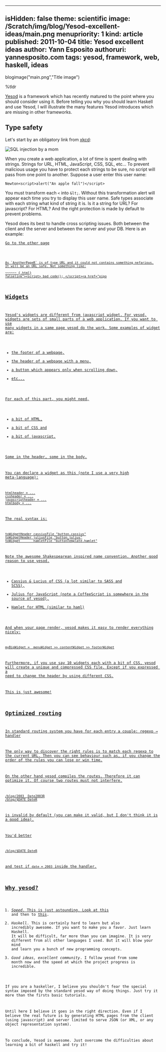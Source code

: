 -----
isHidden:       false
theme: scientific
image: /Scratch/img/blog/Yesod-excellent-ideas/main.png
menupriority:   1
kind:           article
published: 2011-10-04
title: Yesod excellent ideas
author: Yann Esposito
authoruri: yannesposito.com
tags:  yesod, framework, web, haskell, ideas
-----
blogimage("main.png","Title image")

<div class="intro">

%tldr

[Yesod](http://www.yesodweb.com) is a framework which has recently matured to the point where you should consider using it. Before telling you why you should learn Haskell and use Yesod, I will illustrate the many features Yesod introduces which are missing in other frameworks.

</div>

## Type safety

Let's start by an obligatory link from [xkcd](http://xkcd.com):

   ![SQL injection by a mom](http://imgs.xkcd.com/comics/exploits_of_a_mom.png)

When you create a web application, a lot of time is spent dealing with strings.
Strings for URL, HTML, JavaScript, CSS, SQL, etc...
To prevent malicious usage you have to protect each strings to be sure, no script will pass from one point to another.
Suppose a user enter this user name:

~~~~~~ {.javascript}
Newton<script>alert("An apple fall")</script>
~~~~~~

You must transform each `<` into `&lt;`.
Without this transformation alert will appear each time you try to display this user name.
Safe types associate with each string what kind of string it is.
Is it a string for URL? For javascript? For HTML?
And the right protection is made by default to prevent problems.

Yesod does its best to handle cross scripting issues. Both between the client and the server and between the server and your DB.
Here is an example:

<code class="html"><a href=@[AnotherPageR]>Go to the other page
~~~~~~

As `AnotherPageR` is of type URL and it could not contains something nefarious.
It will be an URL safe. Not something like:

~~~~~~ {.html}
falselink"><script> bad_code(); </script><a href="pipo
~~~~~~

## Widgets

Yesod's widgets are different from javascript widget.
For yesod, widgets are sets of small parts of a web application.
If you want to use many widgets in a same page yesod do the work.
Some examples of widget are:

- the footer of a webpage,
- the header of a webpage with a menu,
- a button which appears only when scrolling down, 
- etc...

For each of this part, you might need, 

- a bit of HTML, 
- a bit of CSS and 
- a bit of javascript.

Some in the header, some in the body.

You can declare a widget as this (note I use a very high meta-language):

    htmlheader = ...
    cssheader = ...
    javascriptheader = ...
    htmlbody = ...

The real syntax is:

~~~~~~ {.haskell}
toWidgetHeader cassiusFile "button.cassius"
toWidgetHeader juliusFile "button.julius"
toWidget       hamletFile "buttonTemplate.hamlet"
~~~~~~

Note the awesome Shakespearean inspired name convention.
Another good reason to use yesod.

- Cassius _&_ Lucius of CSS (a lot similar to SASS and SCSS),
- Julius for JavaScript (note a CoffeeScript is somewhere in the source of yesod),
- Hamlet for HTML (similar to haml)

And when your page render, yesod makes it easy to render everything nicely:

~~~~~~ {.haskell}
myBigWidget =  menuWidget >> contentWidget >> footerWidget
~~~~~~

Furthermore, if you use say 10 widgets each with a bit of CSS, yesod will create a unique and compressed CSS file. Except if you expressed a need to change the header by using different CSS. 

This is just awesome!

## Optimized routing

In standard routing system you have for each entry a couple: regexp → handler

The only way to discover the right rules is to match each regexp to the current URL. Then you can see behaviour such as, if you change the order of the rules you can lose or win time.

On the other hand yesod compiles the routes. 
Therefore it can optimize it.
Of course two routes must not interfere.

~~~~~~ {.html}
/blog/2003  Date2003R
/blog/$DATE DateR
~~~~~~

is invalid by default (you can make it valid, but I don't think it is a good idea).

You'd better

~~~~~~ {.html}
/blog/$DATE DateR
~~~~~~

and test if `date = 2003` inside the handler.

## Why yesod?

1. _Speed_. This is just astounding. Look at [this](http://snapframework.com/blog/2010/11/17/snap-0.3-benchmarks) and then to [this](http://www.yesodweb.com/blog/2011/02/warp-speed-ahead).
2. _Haskell_. This is certainly hard to learn but also incredibly awesome. If you want to make you a favor. Just learn Haskell. It will be difficult, far more than you can imagine. It is very different from all other languages I used. But it will blow your mind and learn you a bunch of new programming concepts.
3. _Good ideas, excellent community_. I follow yesod from some month now and the speed at which the project progress is incredible.

If you are a haskeller, I believe you shouldn't fear the special syntax imposed by the standard yesod way of doing things.
Just try it more than the firsts basic tutorials. 

Until here I believe it goes in the right direction. 
Even if I believe the real future is by generating HTML pages from the client (using javascript) and server limited to serve JSON (or XML, or any object representation system).

To conclude, Yesod is awesome. Just overcome the difficulties about learning a bit of haskell and try it!
